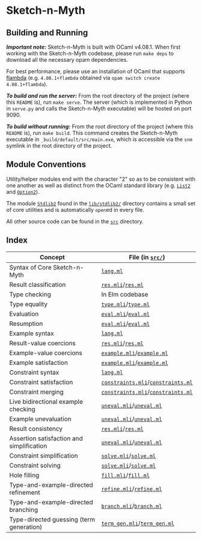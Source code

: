 # Sketch-n-Myth

## Building and Running

***Important note:***
Sketch-n-Myth is built with OCaml v4.08.1. When first working with the
Sketch-n-Myth codebase, please run `make deps` to download all the necessary
opam dependencies.

For best performance, please use an installation of OCaml that supports
[flambda](https://caml.inria.fr/pub/docs/manual-ocaml/flambda.html)
(e.g. `4.08.1+flambda` obtained via `opam switch create 4.08.1+flambda`).

***To build and run the server:***
From the root directory of the project (where this `README` is), run `make
serve`.
The server (which is implemented in Python in `serve.py` and calls the
Sketch-n-Myth executable) will be hosted on port 9090.

***To build without running:***
From the root directory of the project (where this `README` is), run `make
build`.  This command creates the Sketch-n-Myth executable in
`_build/default/src/main.exe`, which is accessible via the `snm` symlink in the
root directory of the project.

## Module Conventions

Utility/helper modules end with the character "2" so as to be consistent with
one another as well as distinct from the OCaml standard library (e.g.
[`List2`](src/list2.mli) and [`Option2`](src/option2.mli)).

The module [`Stdlib2`](lib/stdlib2/stdlib2.mli) found in the
[`lib/stdlib2/`](lib/stdlib2/) directory contains a small set of core utilities
and is automatically `open`ed in every file.

All other source code can be found in the [`src`](src/) directory.

## Index

| Concept                                     | File (in [`src/`](src/))
| ------------------------------------------- | ------------------------------
| Syntax of Core Sketch-n-Myth                | [`lang.ml`](src/lang.ml)
| Result classification                       | [`res.mli`](src/res.mli)/[`res.ml`](src/res.ml)
| Type checking                               | In Elm codebase
| Type equality                               | [`type.mli`](src/type.mli)/[`type.ml`](src/type.ml)
| Evaluation                                  | [`eval.mli`](src/eval.mli)/[`eval.ml`](src/eval.ml)
| Resumption                                  | [`eval.mli`](src/eval.mli)/[`eval.ml`](src/eval.ml)
| Example syntax                              | [`lang.ml`](src/lang.ml)
| Result-value coercions                      | [`res.mli`](src/res.mli)/[`res.ml`](src/res.ml)
| Example-value coercions                     | [`example.mli`](src/example.mli)/[`example.ml`](src/example.ml)
| Example satisfaction                        | [`example.mli`](src/example.mli)/[`example.ml`](src/example.ml)
| Constraint syntax                           | [`lang.ml`](src/lang.ml)
| Constraint satisfaction                     | [`constraints.mli`](src/constraints.mli)/[`constraints.ml`](src/constraints.ml)
| Constraint merging                          | [`constraints.mli`](src/constraints.mli)/[`constraints.ml`](src/constraints.ml)
| Live bidirectional example checking         | [`uneval.mli`](src/uneval.mli)/[`uneval.ml`](src/uneval.ml)
| Example unevaluation                        | [`uneval.mli`](src/uneval.mli)/[`uneval.ml`](src/uneval.ml)
| Result consistency                          | [`res.mli`](src/res.mli)/[`res.ml`](src/res.ml)
| Assertion satisfaction and simplification   | [`uneval.mli`](src/uneval.mli)/[`uneval.ml`](src/uneval.ml)
| Constraint simplification                   | [`solve.mli`](src/solve.mli)/[`solve.ml`](src/solve.ml)
| Constraint solving                          | [`solve.mli`](src/solve.mli)/[`solve.ml`](src/solve.ml)
| Hole filling                                | [`fill.mli`](src/fill.mli)/[`fill.ml`](src/fill.ml)
| Type-and-example-directed refinement        | [`refine.mli`](src/refine.mli)/[`refine.ml`](src/refine.ml)
| Type-and-example-directed branching         | [`branch.mli`](src/branch.mli)/[`branch.ml`](src/branch.ml)
| Type-directed guessing (term generation)    | [`term_gen.mli`](src/term_gen.mli)/[`term_gen.ml`](src/term_gen.ml)
